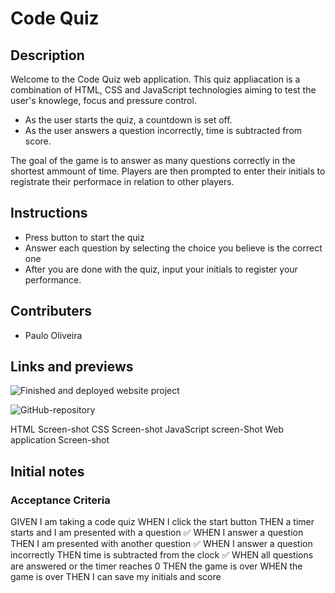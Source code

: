# Code Quiz

## Description

Welcome to the Code Quiz web application. This quiz appliacation is a combination of HTML, CSS and JavaScript technologies aiming to test the user's knowlege, focus and pressure control. 

* As the user starts the quiz, a countdown is set off.
* As the user answers a question incorrectly, time is subtracted from score.

The goal of the game is to answer as many questions correctly in the shortest ammount of time. Players are then prompted to enter their initials to registrate their performace in relation to other players.

## Instructions

* Press button to start the quiz
* Answer each question by selecting the choice you believe is the correct one
* After you are done with the quiz, input your initials to register your performance.

## Contributers

* Paulo Oliveira

## Links and previews

![Finished and deployed website project](LinkHere)

![GitHub-repository](linkJere)

HTML Screen-shot
CSS Screen-shot
JavaScript screen-Shot
Web application Screen-shot





## Initial notes
### Acceptance Criteria
GIVEN I am taking a code quiz
WHEN I click the start button
THEN a timer starts and I am presented with a question ✅
WHEN I answer a question
THEN I am presented with another question ✅
WHEN I answer a question incorrectly
THEN time is subtracted from the clock ✅
WHEN all questions are answered or the timer reaches 0
THEN the game is over
WHEN the game is over
THEN I can save my initials and score